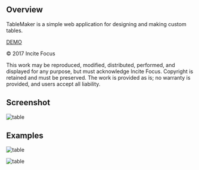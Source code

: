 ## Overview

TableMaker is a simple web application for designing and making custom tables.  

[DEMO](http://www.incite-focus.org/table)   

&copy; 2017 Incite Focus  

This work may be reproduced, modified, distributed, performed, and displayed for any purpose, but must acknowledge Incite Focus. Copyright is retained and must be preserved. The work is provided as is; no warranty is provided, and users accept all liability.

## Screenshot

![table](https://raw.github.com/jw4rd/table/master/img/screenshot01.png)  

## Examples

![table](https://raw.github.com/jw4rd/table/master/img/table01.jpg)  

![table](https://raw.github.com/jw4rd/table/master/img/table02.jpg)  



